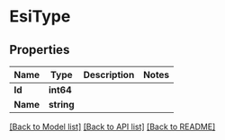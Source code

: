 # EsiType

## Properties

Name | Type | Description | Notes
------------ | ------------- | ------------- | -------------
**Id** | **int64** |  | 
**Name** | **string** |  | 

[[Back to Model list]](../README.md#documentation-for-models) [[Back to API list]](../README.md#documentation-for-api-endpoints) [[Back to README]](../README.md)


